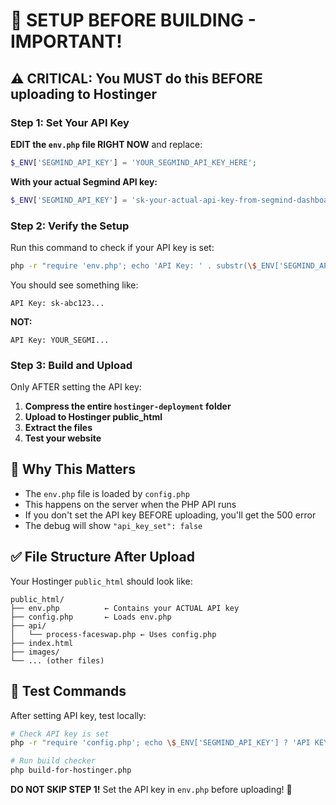 # 🔧 SETUP BEFORE BUILDING - IMPORTANT!

## ⚠️ **CRITICAL: You MUST do this BEFORE uploading to Hostinger**

### **Step 1: Set Your API Key**

**EDIT the `env.php` file RIGHT NOW** and replace:

```php
$_ENV['SEGMIND_API_KEY'] = 'YOUR_SEGMIND_API_KEY_HERE';
```

**With your actual Segmind API key:**

```php
$_ENV['SEGMIND_API_KEY'] = 'sk-your-actual-api-key-from-segmind-dashboard';
```

### **Step 2: Verify the Setup**

Run this command to check if your API key is set:

```bash
php -r "require 'env.php'; echo 'API Key: ' . substr(\$_ENV['SEGMIND_API_KEY'], 0, 10) . '...' . PHP_EOL;"
```

You should see something like:
```
API Key: sk-abc123...
```

**NOT:**
```
API Key: YOUR_SEGMI...
```

### **Step 3: Build and Upload**

Only AFTER setting the API key:

1. **Compress the entire `hostinger-deployment` folder**
2. **Upload to Hostinger public_html**
3. **Extract the files**
4. **Test your website**

## 🚨 **Why This Matters**

- The `env.php` file is loaded by `config.php`
- This happens on the server when the PHP API runs
- If you don't set the API key BEFORE uploading, you'll get the 500 error
- The debug will show `"api_key_set": false`

## ✅ **File Structure After Upload**

Your Hostinger `public_html` should look like:

```
public_html/
├── env.php          ← Contains your ACTUAL API key
├── config.php       ← Loads env.php  
├── api/
│   └── process-faceswap.php ← Uses config.php
├── index.html
├── images/
└── ... (other files)
```

## 🧪 **Test Commands**

After setting API key, test locally:

```bash
# Check API key is set
php -r "require 'config.php'; echo \$_ENV['SEGMIND_API_KEY'] ? 'API KEY SET!' : 'API KEY MISSING!';"

# Run build checker  
php build-for-hostinger.php
```

**DO NOT SKIP STEP 1!** Set the API key in `env.php` before uploading! 🎯 